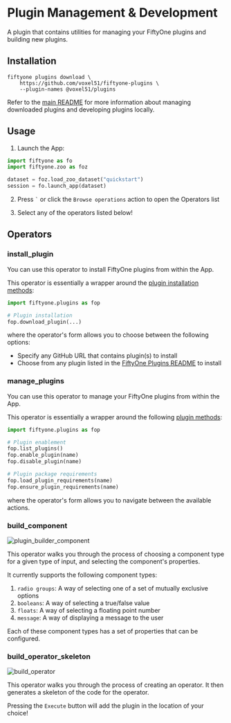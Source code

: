 # Plugin Management & Development

A plugin that contains utilities for managing your FiftyOne plugins and
building new plugins.

## Installation

```shell
fiftyone plugins download \
    https://github.com/voxel51/fiftyone-plugins \
    --plugin-names @voxel51/plugins
```

Refer to the [main README](https://github.com/voxel51/fiftyone-plugins) for
more information about managing downloaded plugins and developing plugins
locally.

## Usage

1.  Launch the App:

```py
import fiftyone as fo
import fiftyone.zoo as foz

dataset = foz.load_zoo_dataset("quickstart")
session = fo.launch_app(dataset)
```

2.  Press `` ` `` or click the `Browse operations` action to open the Operators
    list

3.  Select any of the operators listed below!

## Operators

### install_plugin

You can use this operator to install FiftyOne plugins from within the App.

This operator is essentially a wrapper around the
[plugin installation methods](https://docs.voxel51.com/plugins/using_plugins.html#id2):

```py
import fiftyone.plugins as fop

# Plugin installation
fop.download_plugin(...)
```

where the operator's form allows you to choose between the following options:

-   Specify any GitHub URL that contains plugin(s) to install
-   Choose from any plugin listed in the
    [FiftyOne Plugins README](https://github.com/voxel51/fiftyone-plugins) to
    install

### manage_plugins

You can use this operator to manage your FiftyOne plugins from within the App.

This operator is essentially a wrapper around the following
[plugin methods](https://docs.voxel51.com/plugins/using_plugins.html#managing-plugins):

```py
import fiftyone.plugins as fop

# Plugin enablement
fop.list_plugins()
fop.enable_plugin(name)
fop.disable_plugin(name)

# Plugin package requirements
fop.load_plugin_requirements(name)
fop.ensure_plugin_requirements(name)
```

where the operator's form allows you to navigate between the available actions.

### build_component

![plugin_builder_component](https://github.com/voxel51/fiftyone-plugins/assets/12500356/19f1af29-7642-4b13-8317-01ba2a263e03)

This operator walks you through the process of choosing a component type for a
given type of input, and selecting the component's properties.

It currently supports the following component types:

1. `radio groups`: A way of selecting one of a set of mutually exclusive
   options
2. `booleans`: A way of selecting a true/false value
3. `floats`: A way of selecting a floating point number
4. `message`: A way of displaying a message to the user

Each of these component types has a set of properties that can be configured.

### build_operator_skeleton

![build_operator](https://github.com/voxel51/fiftyone-plugins/assets/12500356/436f17fa-acc7-4b7f-aa2e-d8edffc76c2e)

This operator walks you through the process of creating an operator. It then
generates a skeleton of the code for the operator.

Pressing the `Execute` button will add the plugin in the location of your
choice!
